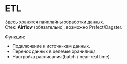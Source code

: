 # ETL

Здесь хранятся пайплайны обработки данных.  
Стек: **Airflow** (обязательно), возможно Prefect/Dagster.  

Функции:
- Подключение к источникам данных.
- Перенос данных в целевые хранилища.
- Настройка расписания (batch / near-real time).

